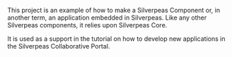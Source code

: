 This project is an example of how to make a Silverpeas Component or, in another term, an 
application embedded in Silverpeas. Like any other Silverpeas components, it relies upon 
Silverpeas Core.

It is used as a support in the tutorial on how to develop new applications in the Silverpeas 
Collaborative Portal.
